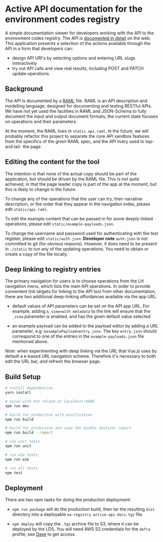 # Active API documentation for the environment codes registry

A simple documentation viewer for developers working with the API
to the environment codes registry. The API is
[documented in detail](http://environment-registry.epimorphics.net/registry/ui/api-documentation)
on the web. This application presents a selection of the actions available
through the API in a form that developers can:

- design API URI's by selecting options and entering URL slugs interactively
- try out API calls and view real results, including POST and PATCH update operations.

## Background

The API is documented by a [RAML](https://raml.org/) file. RAML is an API
description and modelling language, designed for documenting and testing RESTful
APIs.  We have not yet used the facilities in RAML and JSON-Schema to fully
document the input and output document formats, the current state focuses on
operations and their parameters.

At the moment, the RAML lives in `static.api.raml`. In the future, we will
probably refactor this project to separate the core API sandbox features from
the specifics of the given RAML spec, and the API livery used to top- and tail-
the page.

## Editing the content for the tool

The intention is that none of the actual copy should be part of the application,
but should be driven by the RAML file. This is not quite achieved, in that
the page leader copy is part of the app at the moment, but this is likely to
change in the future.

To change any of the operations that the user can try, their narrative
description, or the order that they appear in the navigation index, please
edit `static/api.raml`.

To edit the example content that can be passed in for some deeply-linked
operations, please edit `static/example-payloads.json`.

To change the username and password used for authenticating with the test
register, please edit `static/auth.json`. <strong>Developer note</strong>
`auth.json` is not committed to git (for obvious reasons). However, it does need
to be present in `./static` to run any of the updating operations. You need
to obtain or create a copy of the file locally.

## Deep linking to registry entries

The primary navigation for users is to choose operations from the LH navigation
menu, which lists the main API operations. In order to provide convenient link
targets for linking to the API tool from other documentation, there are two
additional deep-linking affordances available via the app URL:

- default values of API parameters can be set on the API app URL. For example, adding
`&_view=with_metadata` to the link will ensure that the `_view` parameter is
enabled, and has the given default value selected

- an example payload can be added to the payload editor by adding a URL
parameter, e.g: `&examplePayload=entry.json`. The key `entry.json` should correspond
to one of the entries in the `example-payloads.json` file mentioned above.

*Note*: when experimenting with deep linking via the URL that Vue.js uses by
default a `#`-based URL navigation scheme. Therefore it's necessary to both edit
the URL bar, _and_ refresh the browser page.

## Build Setup

``` bash
# install dependencies
yarn install

# serve with hot reload at localhost:8080
npm run dev

# build for production with minification
npm run build

# build for production and view the bundle analyzer report
npm run build --report

# run unit tests
npm run unit

# run e2e tests
npm run e2e

# run all tests
npm test
```

## Deployment

There are two npm tasks for doing the production deployment:

- `npm run package` will do the production build, then tar the resulting
`dist` directory into a deployable `ea-registry-active-api-docs.tgz` file.

- `npm deploy` will copy the `.tgz` archive file to S3, where it can be deployed
by the LDS. You will need AWS S3 credentials for the `defra` profile; see
<a href="mailto:dave.reynolds@epimorphics.com">Dave</a> to get access.

